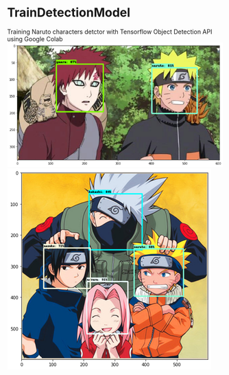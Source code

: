# TrainDetectionModel
Training Naruto characters detctor with Tensorflow Object Detection API using Google Colab
![](https://github.com/popCain/TrainDetectionModel/blob/main/image/result_1.png)
![](https://github.com/popCain/TrainDetectionModel/blob/main/image/result_2.png)
